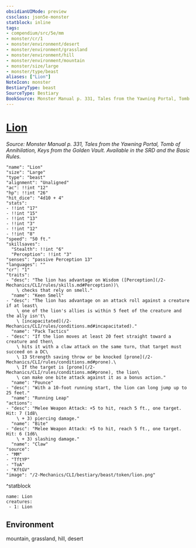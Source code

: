 ```yaml
---
obsidianUIMode: preview
cssclass: json5e-monster
statblock: inline
tags:
- compendium/src/5e/mm
- monster/cr/1
- monster/environment/desert
- monster/environment/grassland
- monster/environment/hill
- monster/environment/mountain
- monster/size/large
- monster/type/beast
aliases: ["Lion"]
NoteIcon: monster
BestiaryType: beast
SourceType: Bestiary
BookSource: Monster Manual p. 331, Tales from the Yawning Portal, Tomb of Annihilation, Keys from the Golden Vault. Available in the SRD and the Basic Rules.
---
```

# [Lion](2-Mechanics/CLI/bestiary/beast/lion.md)
*Source: Monster Manual p. 331, Tales from the Yawning Portal, Tomb of Annihilation, Keys from the Golden Vault. Available in the SRD and the Basic Rules.*  

```statblock
"name": "Lion"
"size": "Large"
"type": "beast"
"alignment": "Unaligned"
"ac": !!int "12"
"hp": !!int "26"
"hit_dice": "4d10 + 4"
"stats":
- !!int "17"
- !!int "15"
- !!int "13"
- !!int "3"
- !!int "12"
- !!int "8"
"speed": "50 ft."
"skillsaves":
  "Stealth": !!int "6"
  "Perception": !!int "3"
"senses": "passive Perception 13"
"languages": ""
"cr": "1"
"traits":
- "desc": "The lion has advantage on Wisdom ([Perception](/2-Mechanics/CLI/rules/skills.md#Perception))\
    \ checks that rely on smell."
  "name": "Keen Smell"
- "desc": "The lion has advantage on an attack roll against a creature if at least\
    \ one of the lion's allies is within 5 feet of the creature and the ally isn't\
    \ [incapacitated](/2-Mechanics/CLI/rules/conditions.md#incapacitated)."
  "name": "Pack Tactics"
- "desc": "If the lion moves at least 20 feet straight toward a creature and then\
    \ hits it with a claw attack on the same turn, that target must succeed on a DC\
    \ 13 Strength saving throw or be knocked [prone](/2-Mechanics/CLI/rules/conditions.md#prone).\
    \ If the target is [prone](/2-Mechanics/CLI/rules/conditions.md#prone), the lion\
    \ can make one bite attack against it as a bonus action."
  "name": "Pounce"
- "desc": "With a 10-foot running start, the lion can long jump up to 25 feet."
  "name": "Running Leap"
"actions":
- "desc": "Melee Weapon Attack: +5 to hit, reach 5 ft., one target. Hit: 7 (1d8\
    \ + 3) piercing damage."
  "name": "Bite"
- "desc": "Melee Weapon Attack: +5 to hit, reach 5 ft., one target. Hit: 6 (1d6\
    \ + 3) slashing damage."
  "name": "Claw"
"source":
- "MM"
- "TftYP"
- "ToA"
- "KftGV"
"image": "/2-Mechanics/CLI/bestiary/beast/token/lion.png"
```
^statblock

```encounter-table
name: Lion
creatures:
 - 1: Lion
```

## Environment

mountain, grassland, hill, desert
